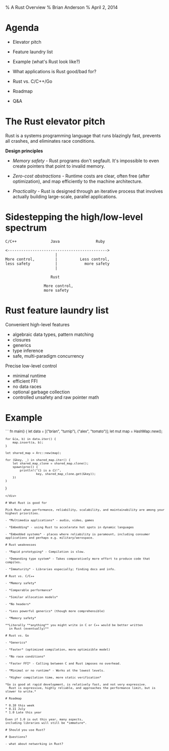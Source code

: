 % A Rust Overview
% Brian Anderson
% April 2, 2014

# Agenda

- Elevator pitch

- Feature laundry list

- Example (what's Rust look like?)

- What applications is Rust good/bad for?

- Rust vs. C/C++/Go

- Roadmap

- Q&A

# The Rust elevator pitch

Rust is a systems programming language that runs blazingly fast, prevents all crashes, and eliminates race conditions.

**Design principles**

- *Memory safety* - Rust programs don't segfault. It's impossible to even create pointers that point to invalid memory.

- *Zero-cost abstractions* - Runtime costs are clear, often free (after optimization), and map efficiently to the machine architecture.

- *Practicality* - Rust is designed through an iterative process that involves actually building large-scale, parallel applications.

# Sidestepping the high/low-level spectrum


```
C/C++               Java                Ruby

<-------------------------------------------->
                      |
More control,         |          Less control,
less safety           |            more safety
                      |

                    Rust

                 More control,
                 more safety
```

# Rust feature laundry list

Convenient high-level features

- algebraic data types, pattern matching
- closures
- generics
- type inference
- safe, multi-paradigm concurrency

Precise low-level control

- minimal runtime
- efficient FFI
- no data races
- optional garbage collection
- controlled unsafety and raw pointer math

# Example

<div style="font-size: 80%">
```
fn main() {
    let data = [("brian", "turnip"), ("alex", "tomato")];
    let mut map = HashMap::new();

    for &(a, b) in data.iter() {
        map.insert(a, b);
    }

    let shared_map = Arc::new(map);

    for (&key, _) in shared_map.iter() {
        let shared_map_clone = shared_map.clone();
        spawn(proc() {
            println!("{} is a {}!",
                     key, shared_map_clone.get(&key));
        })
    }
}
```
</div>

# What Rust is good for

Pick Rust when performance, reliability, scalability, and maintainability are among your highest priorities.

- *Multimedia applications* - audio, video, games

- *Embedding* - using Rust to accelerate hot spots in dynamic languages

- *Embedded systems* - places where reliability is paramount, including consumer applications and perhaps e.g. military/aerospace.

# Rust weaknesses

- *Rapid prototyping* - Compilation is slow.

- *Demanding type system* - Takes comparatively more effort to produce code that compiles.

- *Immaturity* - Libraries especially; finding docs and info.

# Rust vs. C/C++

- *Memory safety*

- *Comperable performance*

- *Similar allocation models*

- *No headers*

- *Less powerful generics* (though more comprehensible)

- *Memory safety*

**Literally **anything** you might write in C or C++ would be better written
  in Rust (eventually)**

# Rust vs. Go

- *Generics*

- *Faster* (optimized compilation, more optimizible model)

- *No race conditions*

- *Faster FFI* - Calling between C and Rust imposes no overhead.

- *Minimal or no runtime* - Works at the lowest levels.

- *Higher compilation time, more static verification*

*Go is good at rapid development, is relatively fast, and not very expressive.
  Rust is expressive, highly reliable, and approaches the performance limit, but is slower to write.*

# Roadmap

* 0.10 this week
* 0.11 July
* 1.0 Late this year

Even if 1.0 is out this year, many aspects,
including libraries will still be *immature*.

# Should you use Rust?

# Questions?

- what about networking in Rust?


